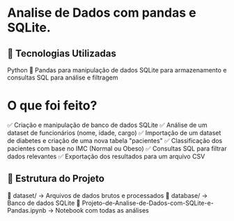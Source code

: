# Analise de Dados com pandas e SQLite.

## 🚀 Tecnologias Utilizadas
Python 🐍
Pandas para manipulação de dados
SQLite para armazenamento e consultas
SQL para análise e filtragem

# O que foi feito?
✅ Criação e manipulação de banco de dados SQLite
✅ Análise de um dataset de funcionários (nome, idade, cargo)
✅ Importação de um dataset de diabetes e criação de uma nova tabela "pacientes"
✅ Classificação dos pacientes com base no IMC (Normal ou Obeso)
✅ Consultas SQL para filtrar dados relevantes
✅ Exportação dos resultados para um arquivo CSV

## 📂 Estrutura do Projeto
📁 dataset/ → Arquivos de dados brutos e processados
📁 database/ → Banco de dados SQLite
📄 Projeto-de-Analise-de-Dados-com-SQLite-e-Pandas.ipynb → Notebook com todas as análises
